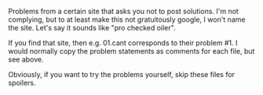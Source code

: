 Problems from a certain site that asks you not to post solutions. I'm
not complying, but to at least make this not gratuitously google, I
won't name the site. Let's say it sounds like "pro checked oiler".

If you find that site, then e.g. 01.cant corresponds to their problem
#1. I would normally copy the problem statements as comments for each
file, but see above.

Obviously, if you want to try the problems yourself, skip these files
for spoilers.
